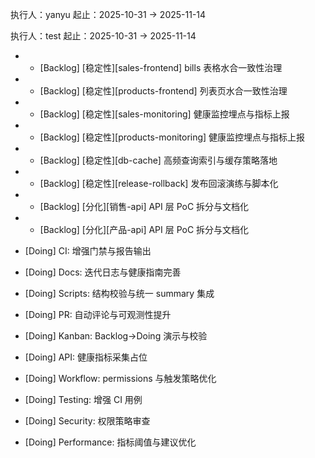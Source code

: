 执行人：yanyu
起止：2025-10-31 → 2025-11-14

执行人：test
起止：2025-10-31 → 2025-11-14

- - [Backlog] [稳定性][sales-frontend] bills 表格水合一致性治理
- - [Backlog] [稳定性][products-frontend] 列表页水合一致性治理
- - [Backlog] [稳定性][sales-monitoring] 健康监控埋点与指标上报
- - [Backlog] [稳定性][products-monitoring] 健康监控埋点与指标上报
- - [Backlog] [稳定性][db-cache] 高频查询索引与缓存策略落地
- - [Backlog] [稳定性][release-rollback] 发布回滚演练与脚本化
- - [Backlog] [分化][销售-api] API 层 PoC 拆分与文档化
- - [Backlog] [分化][产品-api] API 层 PoC 拆分与文档化

- [Doing] CI: 增强门禁与报告输出
- [Doing] Docs: 迭代日志与健康指南完善
- [Doing] Scripts: 结构校验与统一 summary 集成
- [Doing] PR: 自动评论与可观测性提升
- [Doing] Kanban: Backlog→Doing 演示与校验
- [Doing] API: 健康指标采集占位
- [Doing] Workflow: permissions 与触发策略优化
- [Doing] Testing: 增强 CI 用例
- [Doing] Security: 权限策略审查
- [Doing] Performance: 指标阈值与建议优化

